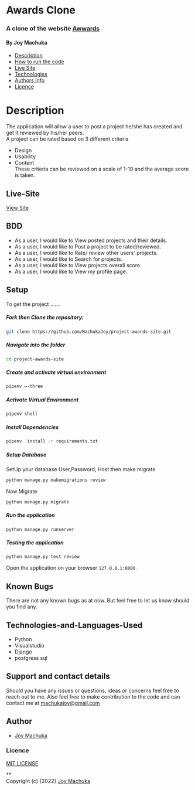 #  Awards Clone

### A clone of the website [Awwards](https://www.awwwards.com/) 

#### By **Joy Machuka**

+ [Description](#Description)
+ [How to run the code](#Setup)
+ [Live Site](#Live-Site)
+ [Technologies](#Technologies-and-Languages-Used)
+ [Authors Info](#Author)
+ [Licence](#Licence)

# Description
The application will allow a user to post a project he/she has created and get it reviewed by his/her peers.<br>
A project can be rated based on 3 different criteria<br>
* Design
* Usability
* Content<br>
These criteria can be reviewed on a scale of 1-10 and the average score is taken.
## Live-Site
[View Site](https://machukawards.herokuapp.com/)

## BDD
* As a user, I would like to View posted projects and their details.
* As a user, I would like to Post a project to be rated/reviewed.
* As a user, I would like to Rate/ review other users' projects.
* As a user, I would like to Search for projects.
* As a user, I would like to View projects overall score.
* As a user, I would like to View my profile page.

## Setup

To get the project .......  
  
##### Fork then Clone the repository:  
 ```bash 
git clone https://github.com/MachukaJoy/project-awards-site.git 
```
##### Navigate into the folder
 ```bash 
cd project-awards-site
```
##### Create and activate virtual environment  
 ```bash 
pipenv –-three
```
##### Activate Virtual Environment
 ```bash 
pipenv shell 
```  
##### Install Dependencies  
 ```bash 
 pipenv  install -r requirements.txt 
```  
 ##### Setup Database  
  SetUp your database User,Password, Host then make migrate  
 ```bash 
python manage.py makemigrations review
 ``` 
 Now Migrate  
 ```bash 
 python manage.py migrate 
```
##### Run the application  
 ```bash 
 python manage.py runserver 
``` 
##### Testing the application  
 ```bash 
 python manage.py test review
```
Open the application on your browser `127.0.0.1:8000`.


## Known Bugs
There are not any known bugs as at now. But feel free to let us know should you find any.

## Technologies-and-Languages-Used
* Python
* Visualstudio
* Django
* postgress sql

## Support and contact details
Should you have any issues or questions, ideas or concerns feel free to reach out to me. Also feel free to make contribution to the code and can contact me at machukajoy@gmail.com
## Author

- [Joy Machuka](https://github.com/MachukaJoy)
### Licence
[MIT LICENSE](https://github.com/MachukaJoy/project-awards-site/blob/main/LICENSE)<br>


** <br>
Copyright (c) {2022} [Joy Machuka ](https://github.com/MachukaJoy)